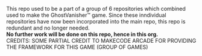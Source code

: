 This repo used to be a part of a group of 6 repositories which combined used to make the GhostVanisher™ game. Since these inndividual repositories have now been incorporated into the main repo, this repo is redundant and no longer needed.     
**No further work will be done on this repo, hence in this org.**         
CREDITS: SOME PARTIAL CREDIT TO MAKECODE ARCADE FOR PROVIDING THE FRAMEWORK FOR THIS GAME (GROUP OF GAMES)
